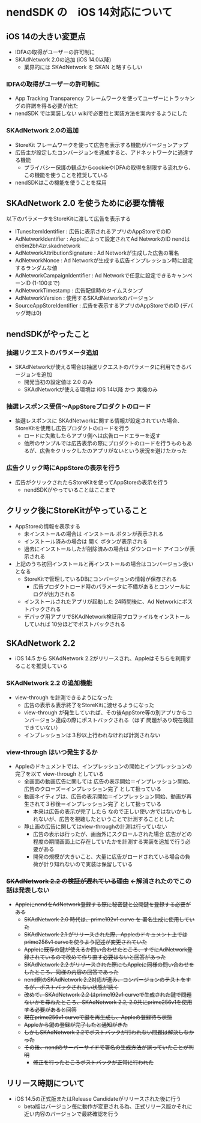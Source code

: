 # nendSDK の　iOS 14対応について

## iOS 14の大きい変更点
- IDFAの取得がユーザーの許可制に
- SKAdNetwork 2.0の追加 (iOS 14.0以降)
  - 業界的には SKAdNetwork を SKAN と略すらしい

### IDFAの取得がユーザーの許可制に
- App Tracking Transparency フレームワークを使ってユーザーにトラッキングの許諾を得る必要が出た
- nendSDK では実装しない wikiで必要性と実装方法を案内するようにした

### SKAdNetwork 2.0の追加
- StoreKit フレームワークを使って広告を表示する機能がバージョンアップ
- 広告主が設定したコンバージョンを達成すると、アドネットワークに通達する機能
  - プライバシー保護の観点からcookieやIDFAの取得を制限する流れから、この機能を使うことを推奨している
- nendSDKはこの機能を使うことを採用

## SKAdNetwork 2.0 を使うために必要な情報
以下のパラメータをStoreKitに渡して広告を表示する
- ITunesItemIdentifier : 広告に表示されるアプリのAppStoreでのID
- AdNetworkIdentifier : Appleによって設定されてAd NetworkのID nendは eh6m2bh4zr.skadnetwork
- AdNetworkAttributionSignature : Ad Networkが生成した広告の署名
- AdNetworkNonce : Ad Networkが生成する広告インプレッション時に設定するランダムな値
- AdNetworkCampaignIdentifier : Ad Networkで任意に設定できるキャンペーンID (1-100まで)
- AdNetworkTimestamp : 広告配信時のタイムスタンプ
- AdNetworkVersion : 使用するSKAdNetworkのバージョン
- SourceAppStoreIdentifier : 広告を表示するアプリのAppStoreでのID (デバッグ時は0)

## nendSDKがやったこと

### 抽選リクエストのパラメータ追加
- SKAdNetworkが使える場合は抽選リクエストのパラメータに利用できるバージョンを追加
  - 開発当初の設定値は 2.0 のみ
  - SKAdNetworkが使える環境は iOS 14以降 かつ 実機のみ

### 抽選レスポンス受信〜AppStoreプロダクトのロード
- 抽選レスポンスに SKAdNetworkに関する情報が設定されていた場合、StoreKitを使用し広告プロダクトのロードを行う
  - ロードに失敗したらアプリ側へは広告ロードエラーを返す
  - 他所のサンプルでは広告表示の際にプロダクトのロードを行うものもあるが、広告をクリックしたのアプリがないという状況を避けたかった

### 広告クリック時にAppStoreの表示を行う
- 広告がクリックされたらStoreKitを使ってAppStoreの表示を行う
  - nendSDKがやっていることはここまで

## クリック後にStoreKitがやっていること
- AppStoreの情報を表示する
  - 未インストールの場合は インストール ボタンが表示される
  - インストール済みの場合は 開く ボタンが表示される
  - 過去にインストールしたが削除済みの場合は ダウンロード アイコンが表示される
- 上記のうち初回インストールと再インストールの場合はコンバージョン扱いとなる
  - StoreKitで管理しているDBにコンバージョンの情報が保存される
    - 広告プロダクトロード時のパラメータに不備があるとコンソールにログが出力される
  - インストールされたアプリが起動した 24時間後に、Ad Networkにポストバックされる
  - デバッグ用アプリでSKAdNetwork検証用プロファイルをインストールしていれば 10分ほどでポストバックされる

## SKAdNetwork 2.2
- iOS 14.5 から SKAdNetwork 2.2がリリースされ、Appleはそちらを利用することを推奨している

### SKAdNetwork 2.2 の追加機能
- view-through を計測できるようになった
  - 広告の表示＆表示終了をStoreKitに渡せるようになった
  - view-through が発生していれば、その後AppStore等の別アプリからコンバージョン達成の際にポストバックされる（はず 問題があり現在検証できていない）
  - インプレッションは３秒以上行われなければ計測されない

### view-through はいつ発生するか
- Appleのドキュメントでは、インプレッションの開始とインプレッションの完了を以て view-through としている
  - 全画面の動画広告に関しては 広告の表示開始＝インプレッション開始、広告のクローズ＝インプレッション完了 として扱っている
  - 動画ネイティブは、広告の表示開始＝インプレッション開始、動画が再生されて３秒後＝インプレッション完了 として扱っている
    - 本来は広告の表示が完了したら なので正しい使い方ではないかもしれないが、広告を視聴したということで計測することとした
  - 静止画の広告に関してはview-throughの計測は行っていない
    - 広告の表示は行ったが、画面外にスクロールされた場合 広告がどの程度の期間画面上に存在していたかを計測する実装を追加で行う必要がある
    - 開発の規模が大きいこと、大量に広告がロードされている場合の負荷が計り知れないので実装は保留している

### ~~SKAdNetwork 2.2 の検証が遅れている理由~~ ←解消されたのでこの話は発表しない
- ~~AppleにnendをAdNetwork登録する際に秘密鍵と公開鍵を登録する必要がある~~
  - ~~SKAdNetwork 2.0 時代は、prime192v1 curve を 署名生成に使用していた~~
  - ~~SKAdNetwork 2.1 がリリースされた際、Appleのドキュメント上ではprime256v1 curveを使うよう記述が変更されていた~~
  - ~~Appleに既存の鍵が使えるか問い合わせたところ、すでにAdNetwork登録されているので改めて作り直す必要はないと回答があった~~
  - ~~SKAdNetwork 2.2 がリリースされた際にもAppleに同様の問い合わせをしたところ、同様の内容の回答であった~~
  - ~~nend側のSKAdNetwork 2.2対応が進み、コンバージョンのテストをするが、ポストバックされない状態が続く~~
  - ~~改めて、SKAdNetwork 2.2 はprime192v1 curveで生成された鍵で問題ないかを尋ねたところ、SKAdNetwork 2.2, 2.0共にprime256v1を使用する必要があると回答~~
  - ~~現在prime256v1 curveで鍵を再生成し、Appleの登録待ち状態~~
  - ~~Appleから鍵の登録が完了したと通知がきた~~
  - ~~しかしSKAdNetwork 2.2でポストバックが行われない問題は解決しなかった~~
  - ~~その後、nendのサーバーサイドで署名の生成方法が誤っていたことが判明~~
    - ~~修正を行ったところポストバックが正常に行われた~~

## リリース時期について
- iOS 14.5の正式版またはRelease Candidateがリリースされた後に行う
  - beta版はバージョン毎に動作が変更される為、正式リリース版かそれに近い内容のバージョンで最終確認を行う
